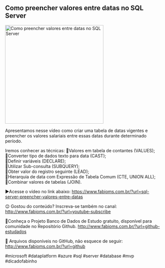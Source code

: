 ## Como preencher valores entre datas no SQL Server

<img src="https://fabioms.com.br//uploads/youtube/I9QPuiG5bB4.png" alt="Como preencher valores entre datas no SQL Server" title="SQL Server" width="320"/>

Apresentamos nesse vídeo como criar uma tabela de datas vigentes e preencher os valores salariais entre essas datas durante determinado período.

Iremos conhecer as técnicas:
🔹Valores em tabela de contantes (VALUES);  
🔹Converter tipo de dados texto para data (CAST);  
🔹Definir variáveis (DECLARE);  
🔹Utilizar Sub-consulta (SUBQUERY);  
🔹Obter valor do registro seguinte  (LEAD);  
🔹Hierarquia de data com Expressão de Tabela Comum (CTE, UNION ALL);  
🔹Combinar valores de tabelas (JOIN).  

▶️Acesse o vídeo no link abaixo:
https://www.fabioms.com.br/?url=sql-server-preencher-valores-entre-datas

😉 Gostou do conteúdo? Inscreva-se também no canal:
http://www.fabioms.com.br/?url=youtube-subscribe

🎁Conheça o Projeto Banco de Dados de Estudo gratuito, disponível para comunidade no Repositório Github.
http://www.fabioms.com.br/?url=github-estudados

📁 Arquivos disponíveis no GitHub, não esquece de seguir:
http://www.fabioms.com.br/?url=github

#microsoft #dataplatform #azure #sql #server #database #mvp #dicadofabinho  

